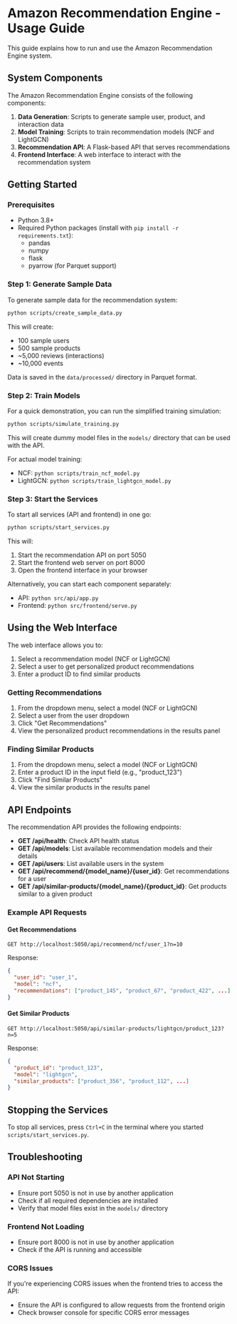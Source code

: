 # Amazon Recommendation Engine - Usage Guide

This guide explains how to run and use the Amazon Recommendation Engine system.

## System Components

The Amazon Recommendation Engine consists of the following components:

1. **Data Generation**: Scripts to generate sample user, product, and interaction data
2. **Model Training**: Scripts to train recommendation models (NCF and LightGCN)
3. **Recommendation API**: A Flask-based API that serves recommendations
4. **Frontend Interface**: A web interface to interact with the recommendation system

## Getting Started

### Prerequisites

- Python 3.8+
- Required Python packages (install with `pip install -r requirements.txt`):
  - pandas
  - numpy
  - flask
  - pyarrow (for Parquet support)

### Step 1: Generate Sample Data

To generate sample data for the recommendation system:

```bash
python scripts/create_sample_data.py
```

This will create:
- 100 sample users
- 500 sample products
- ~5,000 reviews (interactions)
- ~10,000 events

Data is saved in the `data/processed/` directory in Parquet format.

### Step 2: Train Models

For a quick demonstration, you can run the simplified training simulation:

```bash
python scripts/simulate_training.py
```

This will create dummy model files in the `models/` directory that can be used with the API.

For actual model training:
- NCF: `python scripts/train_ncf_model.py`
- LightGCN: `python scripts/train_lightgcn_model.py`

### Step 3: Start the Services

To start all services (API and frontend) in one go:

```bash
python scripts/start_services.py
```

This will:
1. Start the recommendation API on port 5050
2. Start the frontend web server on port 8000
3. Open the frontend interface in your browser

Alternatively, you can start each component separately:

- API: `python src/api/app.py`
- Frontend: `python src/frontend/serve.py`

## Using the Web Interface

The web interface allows you to:

1. Select a recommendation model (NCF or LightGCN)
2. Select a user to get personalized product recommendations
3. Enter a product ID to find similar products

### Getting Recommendations

1. From the dropdown menu, select a model (NCF or LightGCN)
2. Select a user from the user dropdown
3. Click "Get Recommendations"
4. View the personalized product recommendations in the results panel

### Finding Similar Products

1. From the dropdown menu, select a model (NCF or LightGCN)
2. Enter a product ID in the input field (e.g., "product_123")
3. Click "Find Similar Products"
4. View the similar products in the results panel

## API Endpoints

The recommendation API provides the following endpoints:

- **GET /api/health**: Check API health status
- **GET /api/models**: List available recommendation models and their details
- **GET /api/users**: List available users in the system
- **GET /api/recommend/{model_name}/{user_id}**: Get recommendations for a user
- **GET /api/similar-products/{model_name}/{product_id}**: Get products similar to a given product

### Example API Requests

#### Get Recommendations

```
GET http://localhost:5050/api/recommend/ncf/user_1?n=10
```

Response:
```json
{
  "user_id": "user_1",
  "model": "ncf",
  "recommendations": ["product_145", "product_67", "product_422", ...]
}
```

#### Get Similar Products

```
GET http://localhost:5050/api/similar-products/lightgcn/product_123?n=5
```

Response:
```json
{
  "product_id": "product_123",
  "model": "lightgcn",
  "similar_products": ["product_356", "product_112", ...]
}
```

## Stopping the Services

To stop all services, press `Ctrl+C` in the terminal where you started `scripts/start_services.py`.

## Troubleshooting

### API Not Starting

- Ensure port 5050 is not in use by another application
- Check if all required dependencies are installed
- Verify that model files exist in the `models/` directory

### Frontend Not Loading

- Ensure port 8000 is not in use by another application
- Check if the API is running and accessible

### CORS Issues

If you're experiencing CORS issues when the frontend tries to access the API:
- Ensure the API is configured to allow requests from the frontend origin
- Check browser console for specific CORS error messages 